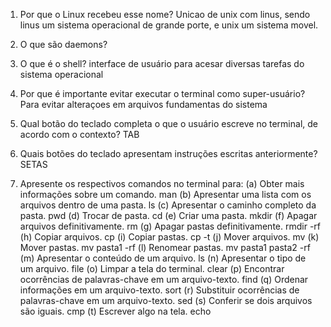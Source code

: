 1. Por que o Linux recebeu esse nome?
	Unicao de unix com linus, sendo linus um sistema operacional de grande porte, e unix um sistema movel.
2. O que são daemons?
	

3. O que é o shell?
	interface de usuário para acesar diversas tarefas do sistema operacional

4. Por que é importante evitar executar o terminal como super-usuário?
	Para evitar alteraçoes em arquivos fundamentas do sistema
5. Qual botão do teclado completa o que o usuário escreve no terminal, de acordo com o contexto?
	TAB
6. Quais botões do teclado apresentam instruções escritas anteriormente?
	SETAS
7. Apresente os respectivos comandos no terminal para:
  (a) Obter mais informações sobre um comando.
	man
  (b) Apresentar uma lista com os arquivos dentro de uma pasta.
	ls
  (c) Apresentar o caminho completo da pasta.
	pwd
  (d) Trocar de pasta.
	cd
  (e) Criar uma pasta.
	mkdir 
  (f) Apagar arquivos definitivamente.
	rm 
  (g) Apagar pastas definitivamente.
	rmdir -rf
  (h) Copiar arquivos.
	cp
  (i) Copiar pastas.
	cp -t
  (j) Mover arquivos.
	mv 
  (k) Mover pastas.
	mv pasta1 -rf
  (l) Renomear pastas.
	mv pasta1 pasta2 -rf
  (m) Apresentar o conteúdo de um arquivo.
	ls
  (n) Apresentar o tipo de um arquivo.
	file
  (o) Limpar a tela do terminal.
	clear
  (p) Encontrar ocorrências de palavras-chave em um arquivo-texto.
	find
  (q) Ordenar informações em um arquivo-texto.
	sort
  (r) Substituir ocorrências de palavras-chave em um arquivo-texto.
	sed
  (s) Conferir se dois arquivos são iguais.
	cmp
  (t) Escrever algo na tela.
	echo	

